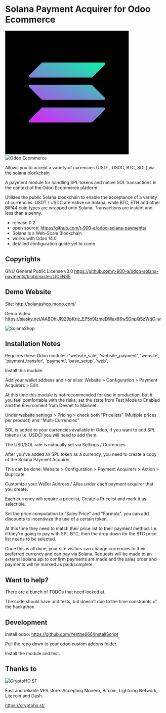 Solana Payment Acquirer for Odoo Ecommerce
====================

![Solana](https://raw.githubusercontent.com/t-900-a/odoo-solana-payments/master/static/src/img/solanasol_icon.png)
![Odoo Ecommerce](https://external-content.duckduckgo.com/iu/?u=https%3A%2F%2Fimages.g2crowd.com%2Fuploads%2Fproduct%2Fimage%2Fsocial_landscape%2Fsocial_landscape_1489710415%2Fodoo-ecommerce.png&f=1&nofb=1)

Allows you to accept a variety of currencies (USDT, USDC, BTC, SOL) via the solana blockchain

A payment module for handling SPL tokens and native SOL transactions in the context of the Odoo Ecommerce platform

Utilizes the public Solana blockchain to enable the acceptance of a variety of currencies.
USDT / USDC are native on Solana, while BTC, ETH and other BIP44 coin types are wrapped onto Solana. 
Transactions are instant and less than a penny.

* release 0.2
* open source: https://github.com/t-900-a/odoo-solana-payments/
* Solana is a Web-Scale Blockchain
* works with Odoo 14.0
* detailed configuration guide yet to come

Copyrights
----------

GNU General Public License v3.0
https://github.com/t-900-a/odoo-solana-payments/blob/master/LICENSE

Demo Website
----------

Site: http://solanashop.mooo.com/

Demo Video: https://siasky.net/AABOhlJI929pKrie_EP5x9IzmeDWax86wSDnpQSzWtjO-w

![SolanaShop](https://siasky.net/PADuTEMjZiigfoHy5sJXDCg-mAS63PPsXFxYNL7S95V2NA)

Installation Notes
----------
Requires these Odoo modules:
                'website_sale',
                'website_payment',
                'website',
                'payment_transfer',
                'payment',
                'base_setup',
                'web',
                
Install this module.

Add your wallet address and / or alias: Website > Configuration > Payment Acquirers > Edit

At this time this module is not recommended for use in production, but if you feel comfortable with the risks; set the state from Test Mode to Enabled and the Environment from Devnet to Mainnet.

Under website settings > Pricing > check both "Pricelists" (Multiple prices per product) and "Multi-Currencies"

SOL is added to your currencies available in Odoo, if you want to add SPL tokens (i.e. USDC) you will need to add them.

The USD/SOL rate is manually set via Settings / Currencies.

After you've added an SPL token as a currency, you need to create a copy of the Solana Payment Acquirer.

This can be done: Website > Configuration > Payment Acquirers > Action > Duplicate

Customize your Wallet Address / Alias under each payment acquirer that you create.


Each currency will require a pricelist, Create a Pricelist and mark it as selectible.

Set the price computation to "Sales Price" and "Formula", you can add discounts to incentivize the use of a certain token.

At this time they need to match their price list to their payment method. I.e. if they're going to pay with SPL BTC, then the drop down for the BTC price list needs to be selected.


Once this is all done, your site visitors can change currencies to their preferred currency and can pay via Solana. 
Requests will be made to an external solana api to confirm payments are made and the sales order and payments will be marked as paid/complete.


Want to help?
-------------

There are a bunch of TODOs that need looked at.

The code should have unit tests, but doesn't due to the time constraints of the hackathon.


Development
-----------

Install odoo: https://github.com/Yenthe666/InstallScript

Pull the repo down to your odoo custom addons folder.

Install the module and test.


Thanks to
-----------------
![CryptoHO.ST](https://cryptoho.st/images/cryptohost_logo_sized.3.png)


Fast and reliable VPS store. Accepting Monero, Bitcoin, Lightning Network, Litecoin and Dash.

https://cryptoho.st/
